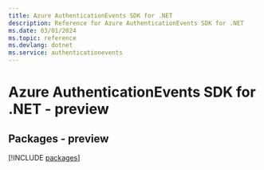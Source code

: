 ```yaml
---
title: Azure AuthenticationEvents SDK for .NET
description: Reference for Azure AuthenticationEvents SDK for .NET
ms.date: 03/01/2024
ms.topic: reference
ms.devlang: dotnet
ms.service: authenticationevents
---
```

# Azure AuthenticationEvents SDK for .NET - preview
## Packages - preview
[!INCLUDE [packages](authenticationevents-index.md)]